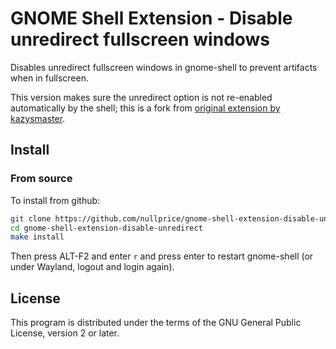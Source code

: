 # GNOME Shell Extension - Disable unredirect fullscreen windows

Disables unredirect fullscreen windows in gnome-shell to prevent artifacts when
in fullscreen.

This version makes sure the unredirect option is not re-enabled automatically by
the shell; this is a fork from
[original extension by kazysmaster](https://github.com/kazysmaster/gnome-shell-extension-disable-unredirect).

## Install

### From source

To install from github:

```sh
git clone https://github.com/nullprice/gnome-shell-extension-disable-unredirect
cd gnome-shell-extension-disable-unredirect
make install
```

Then press ALT-F2 and enter `r` and press enter to restart gnome-shell (or under
Wayland, logout and login again).

## License

This program is distributed under the terms of the GNU General Public License,
version 2 or later.
